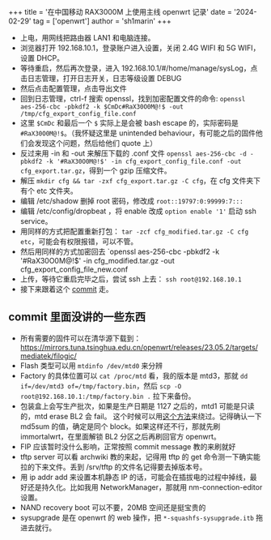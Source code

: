 +++
title = '在中国移动 RAX3000M 上使用主线 openwrt 记录'
date = '2024-02-29'
tag = ['openwrt']
author = 'sh1marin'
+++

- 上电，用网线把路由器 LAN1 和电脑连接。
- 浏览器打开 192.168.10.1，登录账户进入设置，关闭 2.4G WIFI 和 5G WIFI，设置 DHCP。
- 等待重启，然后再次登录，进入 192.168.10.1/#/home/manage/sysLog，点击日志管理，打开日志开关，日志等级设置 DEBUG
- 然后点击配置管理，点击导出文件
- 回到日志管理，ctrl-f 搜索 openssl，找到加密配置文件的命令: `openssl aes-256-cbc -pbkdf2 -k $CmDc#RaX30O0M@!$ -out /tmp/cfg_export_config_file.conf`
- 这里 `$CmDc` 和最后一个 `$` 实际上是会被 bash escape 的，实际密码是 `#RaX30O0M@!$`。（我怀疑这里是 unintended behaviour，有可能之后的固件他们会发现这个问题，然后给他们 quote 上）
- 反过来用 -in 和 -out 来解压下载的 .conf 文件  `openssl aes-256-cbc -d -pbkdf2 -k '#RaX30O0M@!$' -in cfg_export_config_file.conf -out cfg_export.tar.gz`，得到一个 gzip 压缩文件。
- 解压 `mkdir cfg && tar -zxf cfg_export.tar.gz -C cfg`，在 cfg 文件夹下有个 etc 文件夹。
- 编辑 /etc/shadow 删掉 root 密码，修改成 `root::19797:0:99999:7:::`
- 编辑 /etc/config/dropbeat ，将 enable 改成 `option enable '1'` 启动 ssh service。
- 用同样的方式把配置重新打包： `tar -zcf cfg_modified.tar.gz -C cfg etc`，可能会有权限报错，可以不管。
- 然后用同样的方式加密回去 `openssl aes-256-cbc -pbkdf2 -k '#RaX30O0M@!$' -in cfg_modified.tar.gz -out cfg_export_config_file_new.conf
- 上传，等待它重启完毕之后，尝试 ssh 上去： `ssh root@192.168.10.1`
- 接下来跟着这个 [commit](https://github.com/openwrt/openwrt/commit/423186d7d8b4f23aee91fca4f1774a195eba00d8) 走。

## commit 里面没讲的一些东西

* 所有需要的固件可以在清华源下载到： <https://mirrors.tuna.tsinghua.edu.cn/openwrt/releases/23.05.2/targets/mediatek/filogic/>
* Flash 类型可以用 `mtdinfo /dev/mtd0` 来分辨
* Factory 的具体位置可以 `cat /proc/mtd` 看，我的版本是 mtd3，那就 `dd if=/dev/mtd3 of=/tmp/factory.bin`，然后 `scp -O root@192.168.10.1:/tmp/factory.bin .` 拉下来备份。
* 包装盒上会写生产批次，如果是生产日期是 1127 之后的，mtd1 可能是只读的，mtd erase BL2 会 fail。
  这个时候可以用[这个方法](https://github.com/openwrt/openwrt/commit/423186d7d8b4f23aee91fca4f1774a195eba00d8#commitcomment-139164795)来绕过。记得确认一下 md5sum 的值，确定是同个 block。如果这样还不行，那就先刷 immortalwrt，在里面解锁 BL2 分区之后再刷回官方 openwrt。
* FIP 应该暂时没什么影响，正常按照 commit message 教的来刷就好
* tftp server 可以看 archwiki 教的来起，记得用 tftp 的 get 命令测一下确实能拉的下来文件。丢到 /srv/tftp 的文件名记得要去掉版本号。
* 用 ip addr add 来设置本机静态 IP 的话，可能会在插拔电的过程中掉线，最好还是持久化。比如我用 NetworkManager，那就用 nm-connection-editor 设置。
* NAND recovery boot 可以不要，20MB 空间还是挺宝贵的
* sysupgrade 是在 openwrt 的 web 操作，把 `*-squashfs-sysupgrade.itb` 拖进去就行。
